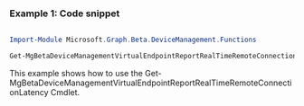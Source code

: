 ### Example 1: Code snippet

```powershell

Import-Module Microsoft.Graph.Beta.DeviceManagement.Functions

Get-MgBetaDeviceManagementVirtualEndpointReportRealTimeRemoteConnectionLatency

```
This example shows how to use the Get-MgBetaDeviceManagementVirtualEndpointReportRealTimeRemoteConnectionLatency Cmdlet.


